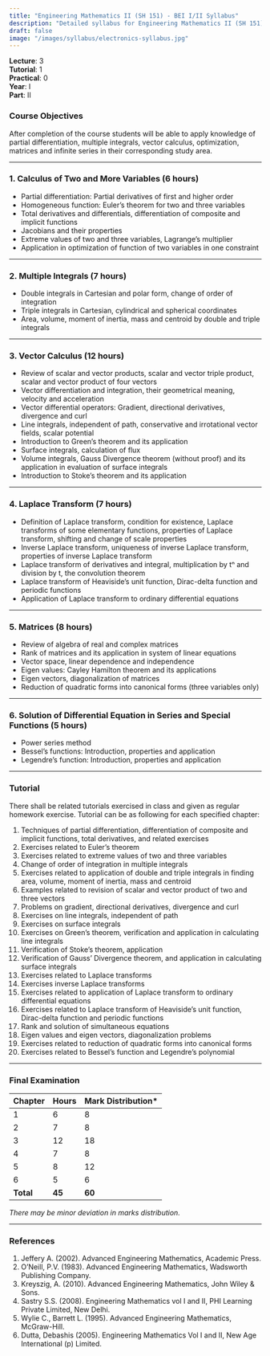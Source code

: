 ```yaml
---
title: "Engineering Mathematics II (SH 151) - BEI I/II Syllabus"
description: "Detailed syllabus for Engineering Mathematics II (SH 151), a first year, second part subject in the IOE BEI program."
draft: false
image: "/images/syllabus/electronics-syllabus.jpg"
---
```


**Lecture**: 3  
**Tutorial**: 1  
**Practical**: 0  
**Year**: I  
**Part**: II  

### Course Objectives
After completion of the course students will be able to apply knowledge of partial differentiation, multiple integrals, vector calculus, optimization, matrices and infinite series in their corresponding study area.

---

### 1. Calculus of Two and More Variables (6 hours)
- Partial differentiation: Partial derivatives of first and higher order
- Homogeneous function: Euler’s theorem for two and three variables
- Total derivatives and differentials, differentiation of composite and implicit functions
- Jacobians and their properties
- Extreme values of two and three variables, Lagrange’s multiplier
- Application in optimization of function of two variables in one constraint

---

### 2. Multiple Integrals (7 hours)
- Double integrals in Cartesian and polar form, change of order of integration
- Triple integrals in Cartesian, cylindrical and spherical coordinates
- Area, volume, moment of inertia, mass and centroid by double and triple integrals

---

### 3. Vector Calculus (12 hours)
- Review of scalar and vector products, scalar and vector triple product, scalar and vector product of four vectors
- Vector differentiation and integration, their geometrical meaning, velocity and acceleration
- Vector differential operators: Gradient, directional derivatives, divergence and curl
- Line integrals, independent of path, conservative and irrotational vector fields, scalar potential
- Introduction to Green’s theorem and its application
- Surface integrals, calculation of flux
- Volume integrals, Gauss Divergence theorem (without proof) and its application in evaluation of surface integrals
- Introduction to Stoke’s theorem and its application

---

### 4. Laplace Transform (7 hours)
- Definition of Laplace transform, condition for existence, Laplace transforms of some elementary functions, properties of Laplace transform, shifting and change of scale properties
- Inverse Laplace transform, uniqueness of inverse Laplace transform, properties of inverse Laplace transform
- Laplace transform of derivatives and integral, multiplication by tⁿ and division by t, the convolution theorem
- Laplace transform of Heaviside’s unit function, Dirac-delta function and periodic functions
- Application of Laplace transform to ordinary differential equations

---

### 5. Matrices (8 hours)
- Review of algebra of real and complex matrices
- Rank of matrices and its application in system of linear equations
- Vector space, linear dependence and independence
- Eigen values: Cayley Hamilton theorem and its applications
- Eigen vectors, diagonalization of matrices
- Reduction of quadratic forms into canonical forms (three variables only)

---

### 6. Solution of Differential Equation in Series and Special Functions (5 hours)
- Power series method
- Bessel’s functions: Introduction, properties and application
- Legendre’s function: Introduction, properties and application

---

### Tutorial
There shall be related tutorials exercised in class and given as regular homework exercise. Tutorial can be as following for each specified chapter:
1. Techniques of partial differentiation, differentiation of composite and implicit functions, total derivatives, and related exercises
2. Exercises related to Euler’s theorem
3. Exercises related to extreme values of two and three variables
4. Change of order of integration in multiple integrals
5. Exercises related to application of double and triple integrals in finding area, volume, moment of inertia, mass and centroid
6. Examples related to revision of scalar and vector product of two and three vectors
7. Problems on gradient, directional derivatives, divergence and curl
8. Exercises on line integrals, independent of path
9. Exercises on surface integrals
10. Exercises on Green’s theorem, verification and application in calculating line integrals
11. Verification of Stoke’s theorem, application
12. Verification of Gauss’ Divergence theorem, and application in calculating surface integrals
13. Exercises related to Laplace transforms
14. Exercises inverse Laplace transforms
15. Exercises related to application of Laplace transform to ordinary differential equations
16. Exercises related to Laplace transform of Heaviside’s unit function, Dirac-delta function and periodic functions
17. Rank and solution of simultaneous equations
18. Eigen values and eigen vectors, diagonalization problems
19. Exercises related to reduction of quadratic forms into canonical forms
20. Exercises related to Bessel’s function and Legendre’s polynomial

---

### Final Examination
| Chapter | Hours | Mark Distribution* |
|---------|-------|--------------------|
| 1       | 6     | 8                  |
| 2       | 7     | 8                  |
| 3       | 12    | 18                 |
| 4       | 7     | 8                  |
| 5       | 8     | 12                 |
| 6       | 5     | 6                  |
| **Total** | **45** | **60**            |

*There may be minor deviation in marks distribution.*

---

### References
1. Jeffery A. (2002). Advanced Engineering Mathematics, Academic Press.
2. O’Neill, P.V. (1983). Advanced Engineering Mathematics, Wadsworth Publishing Company.
3. Kreyszig, A. (2010). Advanced Engineering Mathematics, John Wiley & Sons.
4. Sastry S.S. (2008). Engineering Mathematics vol I and II, PHI Learning Private Limited, New Delhi.
5. Wylie C., Barrett L. (1995). Advanced Engineering Mathematics, McGraw-Hill.
6. Dutta, Debashis (2005). Engineering Mathematics Vol I and II, New Age International (p) Limited.
